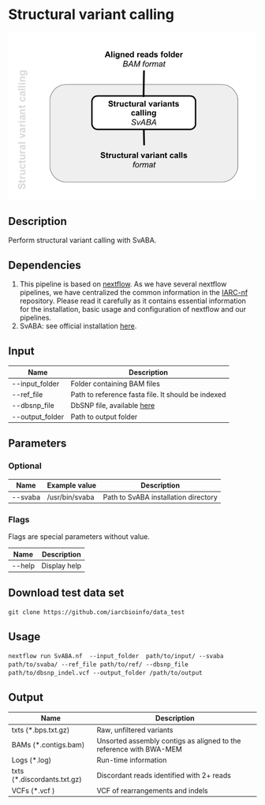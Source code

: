 # Structural variant calling #

![Image SvABA](https://github.com/ImaneLboukili/WGS_analysis/blob/master/SvABA/SvABA.png)

## Description ##

Perform structural variant calling with SvABA.

## Dependencies ## 

1. This pipeline is based on [nextflow](https://www.nextflow.io). As we have several nextflow pipelines, we have centralized the common information in the [IARC-nf](https://github.com/IARCbioinfo/IARC-nf) repository. Please read it carefully as it contains essential information for the installation, basic usage and configuration of nextflow and our pipelines.
2. SvABA: see official installation [here](https://github.com/walaj/svaba). 
## Input ## 

**Name**        | **Description**
--------------- | ---------------
--input_folder  |  Folder containing BAM files
--ref_file      |  Path to reference fasta file. It should be indexed
--dbsnp_file    |  DbSNP file, available [here](https://data.broadinstitute.org/snowman/dbsnp_indel.vcf)
--output_folder |  Path to output folder

## Parameters ## 

### Optional ###
**Name**          | **Example value** | **Description**
------------------| ------------------| ------------------
--svaba           | /usr/bin/svaba    | Path to SvABA installation directory

### Flags ###

Flags are special parameters without value.

**Name**      | **Description**
------------- | -------------
--help        | Display help

## Download test data set ##

`git clone https://github.com/iarcbioinfo/data_test`

## Usage ##

`nextflow run SvABA.nf  --input_folder  path/to/input/ --svaba path/to/svaba/ --ref_file path/to/ref/ --dbsnp_file path/to/dbsnp_indel.vcf --output_folder /path/to/output` 

## Output ##

**Name**                    | **Description**
--------------------------  | --------------------------
txts (*.bps.txt.gz)         |  Raw, unfiltered variants
BAMs (*.contigs.bam)        |  Unsorted assembly contigs as aligned to the reference with BWA-MEM
Logs (*.log)                |  Run-time information
txts (*.discordants.txt.gz) |  Discordant reads identified with 2+ reads
VCFs (*.vcf )               |  VCF of rearrangements and indels

